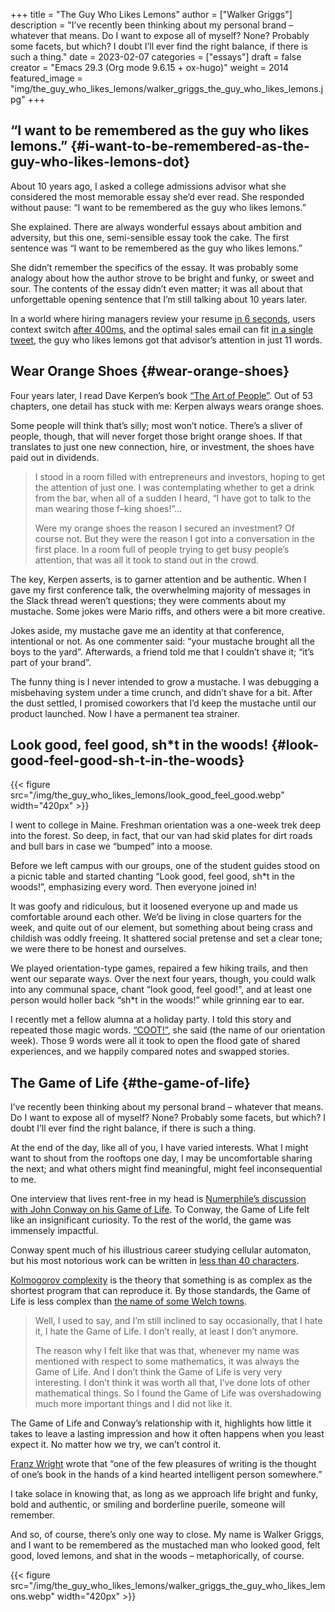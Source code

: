 +++
title = "The Guy Who Likes Lemons"
author = ["Walker Griggs"]
description = "I’ve recently been thinking about my personal brand – whatever that means. Do I want to expose all of myself? None? Probably some facets, but which? I doubt I’ll ever find the right balance, if there is such a thing."
date = 2023-02-07
categories = ["essays"]
draft = false
creator = "Emacs 29.3 (Org mode 9.6.15 + ox-hugo)"
weight = 2014
featured_image = "img/the_guy_who_likes_lemons/walker_griggs_the_guy_who_likes_lemons.jpg"
+++

## “I want to be remembered as the guy who likes lemons.” {#i-want-to-be-remembered-as-the-guy-who-likes-lemons-dot}

About 10 years ago, I asked a college admissions advisor what she considered the most memorable essay she’d ever read. She responded without pause: “I want to be remembered as the guy who likes lemons.”

She explained. There are always wonderful essays about ambition and adversity, but this one, semi-sensible essay took the cake. The first sentence was “I want to be remembered as the guy who likes lemons.”

She didn’t remember the specifics of the essay. It was probably some analogy about how the author strove to be bright and funky, or sweet and sour. The contents of the essay didn’t even matter; it was all about that unforgettable opening sentence that I’m still talking about 10 years later.

In a world where hiring managers review your resume  [in 6 seconds](https://www.theladders.com/static/images/basicSite/pdfs/TheLadders-EyeTracking-StudyC2.pdf), users context switch [after 400ms](https://lawsofux.com/doherty-threshold/), and the optimal sales email can fit [in a single tweet](https://blog.boomerangapp.com/2016/02/7-tips-for-getting-more-responses-to-your-emails-with-data/), the guy who likes lemons got that advisor’s attention in just 11 words.


## Wear Orange Shoes {#wear-orange-shoes}

Four years later, I read Dave Kerpen’s book [“The Art of People”](http://www.artofpeoplebook.com/). Out of 53 chapters, one detail has stuck with me: Kerpen always wears orange shoes.

Some people will think that’s silly; most won’t notice. There’s a sliver of people, though, that will never forget those bright orange shoes. If that translates to just one new connection, hire, or investment, the shoes have paid out in dividends.

> I stood in a room filled with entrepreneurs and investors, hoping to get the attention of just one. I was contemplating whether to get a drink from the bar, when all of a sudden I heard, “I have got to talk to the man wearing those f–king shoes!”…
>
> Were my orange shoes the reason I secured an investment? Of course not. But they were the reason I got into a conversation in the first place. In a room full of people trying to get busy people’s attention, that was all it took to stand out in the crowd.

The key, Kerpen asserts, is to garner attention and be authentic. When I gave my first conference talk, the overwhelming majority of messages in the Slack thread weren’t questions; they were comments about my mustache. Some jokes were Mario riffs, and others were a bit more creative.

Jokes aside, my mustache gave me an identity at that conference, intentional or not. As one commenter said: “your mustache brought all the boys to the yard”. Afterwards, a friend told me that I couldn’t shave it; “it’s part of your brand”.

The funny thing is I never intended to grow a mustache. I was debugging a misbehaving system under a time crunch, and didn’t shave for a bit. After the dust settled, I promised coworkers that I’d keep the mustache until our product launched. Now I have a permanent tea strainer.


## Look good, feel good, sh\*t in the woods! {#look-good-feel-good-sh-t-in-the-woods}

{{< figure src="/img/the_guy_who_likes_lemons/look_good_feel_good.webp" width="420px" >}}

I went to college in Maine. Freshman orientation was a one-week trek deep into the forest. So deep, in fact, that our van had skid plates for dirt roads and bull bars in case we “bumped” into a moose.

Before we left campus with our groups, one of the student guides stood on a picnic table and started chanting “Look good, feel good, sh\*t in the woods!”, emphasizing every word. Then everyone joined in!

It was goofy and ridiculous, but it loosened everyone up and made us comfortable around each other. We’d be living in close quarters for the week, and quite out of our element, but something about being crass and childish was oddly freeing. It shattered social pretense and set a clear tone; we were there to be honest and ourselves.

We played orientation-type games, repaired a few hiking trails, and then went our separate ways. Over the next four years, though, you could walk into any communal space, chant “look good, feel good!”, and at least one person would holler back “sh\*t in the woods!” while grinning ear to ear.

I recently met a fellow alumna at a holiday party. I told this story and repeated those magic words. [“COOT!”](https://life.colby.edu/what-to-do/first-year-experience/coot/), she said (the name of our orientation week). Those 9 words were all it took to open the flood gate of shared experiences, and we happily compared notes and swapped stories.


## The Game of Life {#the-game-of-life}

I’ve recently been thinking about my personal brand – whatever that means. Do I want to expose all of myself? None? Probably some facets, but which? I doubt I’ll ever find the right balance, if there is such a thing.

At the end of the day, like all of you, I have varied interests. What I might want to shout from the rooftops one day, I may be uncomfortable sharing the next; and what others might find meaningful, might feel inconsequential to me.

One interview that lives rent-free in my head is [Numerphile’s discussion with John Conway on his Game of Life](https://youtu.be/E8kUJL04ELA). To Conway, the Game of Life felt like an insignificant curiosity. To the rest of the world, the game was immensely impactful.

Conway spent much of his illustrious career studying cellular automaton, but his most notorious work can be written in [less than 40 characters](https://codegolf.stackexchange.com/a/12733).

[Kolmogorov complexity](https://en.wikipedia.org/wiki/Kolmogorov_complexity) is the theory that something is as complex as the shortest program that can reproduce it. By those standards, the Game of Life is less complex than [the name of some Welch towns](https://en.wikivoyage.org/wiki/Llanfairpwllgwyngyll).

> Well, I used to say, and I’m still inclined to say occasionally, that I hate it, I hate the Game of Life. I don’t really, at least I don’t anymore.
>
> The reason why I felt like that was that, whenever my name was mentioned with respect to some mathematics, it was always the Game of Life. And I don’t think the Game of Life is very very interesting. I don’t think it was worth all that, I’ve done lots of other mathematical things. So I found the Game of Life was overshadowing much more important things and I did not like it.

The Game of Life and Conway’s relationship with it, highlights how little it takes to leave a lasting impression and how it often happens when you least expect it. No matter how we try, we can’t control it.

[Franz Wright](https://exceptindreams.livejournal.com/373521.html) wrote that “one of the few pleasures of writing is the thought of one’s book in the hands of a kind hearted intelligent person somewhere.”

I take solace in knowing that, as long as we approach life bright and funky, bold and authentic, or smiling and borderline puerile, someone will remember.

And so, of course, there’s only one way to close. My name is Walker Griggs, and I want to be remembered as the mustached man who looked good, felt good, loved lemons, and shat in the woods – metaphorically, of course.

{{< figure src="/img/the_guy_who_likes_lemons/walker_griggs_the_guy_who_likes_lemons.webp" width="420px" >}}
